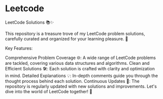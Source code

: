 # Leetcode
LeetCode Solutions 📚✨

This repository is a treasure trove of my LeetCode problem solutions, carefully curated and organized for your learning pleasure. 💎

Key Features:

Comprehensive Problem Coverage 🌐: A wide range of LeetCode problems are tackled, covering various data structures and algorithms.
Clean and Efficient Solutions 🛠️: Each solution is crafted with clarity and optimization in mind.
Detailed Explanations 💡: In-depth comments guide you through the thought process behind each solution.
Continuous Updates 🔄: The repository is regularly updated with new solutions and improvements.
Let's dive into the world of LeetCode together! 🚀
